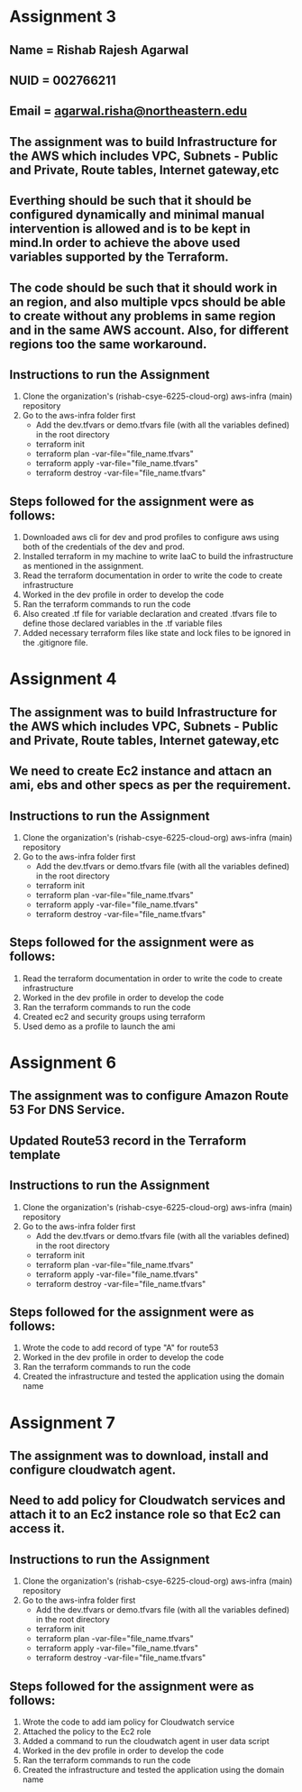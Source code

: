 # Assignment 3

## Name = Rishab Rajesh Agarwal

## NUID = 002766211

## Email = agarwal.risha@northeastern.edu

## The assignment was to build Infrastructure for the AWS which includes VPC, Subnets - Public and Private, Route tables, Internet gateway,etc

## Everthing should be such that it should be configured dynamically and minimal manual intervention is allowed and is to be kept in mind.In order to achieve the above used variables supported by the Terraform.

## The code should be such that it should work in an region, and also multiple vpcs should be able to create without any problems in same region and in the same AWS account. Also, for different regions too the same workaround.


## Instructions to run the Assignment

1. Clone the organization's (rishab-csye-6225-cloud-org)  aws-infra (main) repository
2. Go to the aws-infra folder first 
    - Add the dev.tfvars or demo.tfvars file (with all the variables defined) in the root directory
    - terraform init
    - terraform plan -var-file="file_name.tfvars"
    - terraform apply -var-file="file_name.tfvars"
    - terraform destroy -var-file="file_name.tfvars"


## Steps followed for the assignment were as follows:
1. Downloaded aws cli for dev and prod profiles to configure aws using both of the credentials of the dev and prod. 
2. Installed terraform in my machine to write IaaC to build the infrastructure as mentioned in the assignment.  
3. Read the terraform documentation in order to write the code to create infrastructure
4. Worked in the dev profile in order to develop the code
5. Ran the terraform commands to run the code
6. Also created .tf file for variable declaration and created .tfvars file to define those declared variables in the .tf variable files
7. Added necessary terraform files like state and lock files to be ignored in the .gitignore file.



# Assignment 4

## The assignment was to build Infrastructure for the AWS which includes VPC, Subnets - Public and Private, Route tables, Internet gateway,etc 

## We need to create Ec2 instance and attacn an ami, ebs and other specs as per the requirement.


## Instructions to run the Assignment

1. Clone the organization's (rishab-csye-6225-cloud-org)  aws-infra (main) repository
2. Go to the aws-infra folder first 
    - Add the dev.tfvars or demo.tfvars file (with all the variables defined) in the root directory
    - terraform init
    - terraform plan -var-file="file_name.tfvars"
    - terraform apply -var-file="file_name.tfvars"
    - terraform destroy -var-file="file_name.tfvars"


## Steps followed for the assignment were as follows:
1. Read the terraform documentation in order to write the code to create infrastructure
2. Worked in the dev profile in order to develop the code
3. Ran the terraform commands to run the code
6. Created ec2 and security groups using terraform
7. Used demo as a profile to launch the ami


# Assignment 6

## The assignment was to configure Amazon Route 53 For DNS Service.

## Updated Route53 record in the Terraform template

## Instructions to run the Assignment

1. Clone the organization's (rishab-csye-6225-cloud-org)  aws-infra (main) repository
2. Go to the aws-infra folder first 
    - Add the dev.tfvars or demo.tfvars file (with all the variables defined) in the root directory
    - terraform init
    - terraform plan -var-file="file_name.tfvars"
    - terraform apply -var-file="file_name.tfvars"
    - terraform destroy -var-file="file_name.tfvars"


## Steps followed for the assignment were as follows:
1. Wrote the code to add record of type "A" for route53
2. Worked in the dev profile in order to develop the code
3. Ran the terraform commands to run the code
6. Created the infrastructure and tested the application using the domain name


# Assignment 7

## The assignment was to download, install and configure cloudwatch agent.

## Need to add policy for Cloudwatch services and attach it to an Ec2 instance role so that Ec2 can access it.

## Instructions to run the Assignment

1. Clone the organization's (rishab-csye-6225-cloud-org)  aws-infra (main) repository
2. Go to the aws-infra folder first 
    - Add the dev.tfvars or demo.tfvars file (with all the variables defined) in the root directory
    - terraform init
    - terraform plan -var-file="file_name.tfvars"
    - terraform apply -var-file="file_name.tfvars"
    - terraform destroy -var-file="file_name.tfvars"


## Steps followed for the assignment were as follows:
1. Wrote the code to add iam policy for Cloudwatch service
2. Attached the policy to the Ec2 role
3. Added a command to run the cloudwatch agent in user data script
4. Worked in the dev profile in order to develop the code
5. Ran the terraform commands to run the code
6. Created the infrastructure and tested the application using the domain name